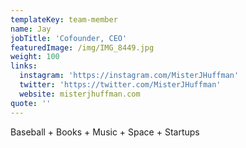 ```yaml
---
templateKey: team-member
name: Jay
jobTitle: 'Cofounder, CEO'
featuredImage: /img/IMG_8449.jpg
weight: 100
links:
  instagram: 'https://instagram.com/MisterJHuffman'
  twitter: 'https://twitter.com/MisterJHuffman'
  website: misterjhuffman.com
quote: ''
---
```

Baseball + Books + Music + Space + Startups
